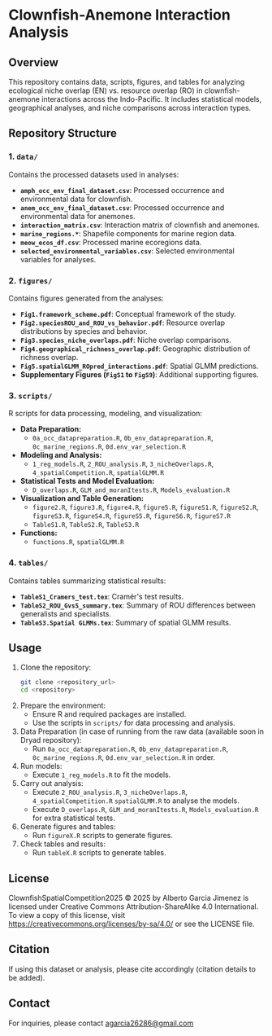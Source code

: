 # Clownfish-Anemone Interaction Analysis

## Overview
This repository contains data, scripts, figures, and tables for analyzing ecological niche overlap (EN) vs. resource overlap (RO) in clownfish-anemone interactions across the Indo-Pacific. It includes statistical models, geographical analyses, and niche comparisons across interaction types.

## Repository Structure

### 1. `data/`
Contains the processed datasets used in analyses:
- **`amph_occ_env_final_dataset.csv`**: Processed occurrence and environmental data for clownfish.
- **`anem_occ_env_final_dataset.csv`**: Processed occurrence and environmental data for anemones.
- **`interaction_matrix.csv`**: Interaction matrix of clownfish and anemones.
- **`marine_regions.*`**: Shapefile components for marine region data.
- **`meow_ecos_df.csv`**: Processed marine ecoregions data.
- **`selected_environmental_variables.csv`**: Selected environmental variables for analyses.

### 2. `figures/`
Contains figures generated from the analyses:
- **`Fig1.framework_scheme.pdf`**: Conceptual framework of the study.
- **`Fig2.speciesROU_and_ROU_vs_behavior.pdf`**: Resource overlap distributions by species and behavior.
- **`Fig3.species_niche_overlaps.pdf`**: Niche overlap comparisons.
- **`Fig4.geographical_richness_overlap.pdf`**: Geographic distribution of richness overlap.
- **`Fig5.spatialGLMM_ROpred_interactions.pdf`**: Spatial GLMM predictions.
- **Supplementary Figures (`FigS1` to `FigS9`)**: Additional supporting figures.

### 3. `scripts/`
R scripts for data processing, modeling, and visualization:
- **Data Preparation:**
  - `0a_occ_datapreparation.R`, `0b_env_datapreparation.R`, `0c_marine_regions.R`, `0d.env_var_selection.R`
- **Modeling and Analysis:**
  - `1_reg_models.R`, `2_ROU_analysis.R`, `3_nicheOverlaps.R`, `4_spatialCompetition.R`, `spatialGLMM.R`
- **Statistical Tests and Model Evaluation:**
  - `D_overlaps.R`, `GLM_and_moranItests.R`, `Models_evaluation.R`
- **Visualization and Table Generation:**
  - `figure2.R`, `figure3.R`, `figure4.R`, `figure5.R`, `figureS1.R`, `figureS2.R`, `figureS3.R`, `figureS4.R`, `figureS5.R`, `figureS6.R`, `figureS7.R`
  - `TableS1.R`, `TableS2.R`, `TableS3.R`
- **Functions:**
  - `functions.R`, `spatialGLMM.R`

### 4. `tables/`
Contains tables summarizing statistical results:
- **`TableS1_Cramers_test.tex`**: Cramér's test results.
- **`TableS2_ROU_GvsS_summary.tex`**: Summary of ROU differences between generalists and specialists.
- **`TableS3.Spatial GLMMs.tex`**: Summary of spatial GLMM results.

## Usage
1. Clone the repository:
   ```sh
   git clone <repository_url>
   cd <repository>
   ```
2. Prepare the environment:
   - Ensure R and required packages are installed.
   - Use the scripts in `scripts/` for data processing and analysis.
3. Data Preparation (in case of running from the raw data (available soon in Dryad repository):
   - Run `0a_occ_datapreparation.R`, `0b_env_datapreparation.R`, `0c_marine_regions.R`, `0d.env_var_selection.R` in order.
3. Run models:
   - Execute `1_reg_models.R` to fit the models.
4. Carry out analysis:
   - Execute `2_ROU_analysis.R`, `3_nicheOverlaps.R`, `4_spatialCompetition.R` `spatialGLMM.R` to analyse the models.
   - Execute `D_overlaps.R`, `GLM_and_moranItests.R`, `Models_evaluation.R` for extra statistical tests.
4. Generate figures and tables:
   - Run `figureX.R` scripts to generate figures.
4. Check tables and results:
   - Run `tableX.R` scripts to generate tables.

## License

ClownfishSpatialCompetition2025 © 2025 by Alberto Garcia Jimenez is licensed under Creative Commons Attribution-ShareAlike 4.0 International.
To view a copy of this license, visit https://creativecommons.org/licenses/by-sa/4.0/ or see the LICENSE file.

## Citation
If using this dataset or analysis, please cite accordingly (citation details to be added).

## Contact
For inquiries, please contact agarcia26286@gmail.com
